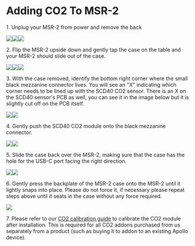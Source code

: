 # Adding CO2 To MSR-2

1\. Unplug your MSR-2 from power and remove the back

![](../../../assets/msr-2-add-co2-pic-1.jpg)![](../../../assets/msr-2-add-co2-pic-2.jpg)![](../../../assets/msr-2-add-co2-pic-3-1.jpg)

2\. Flip the MSR-2 upside down and gently tap the case on the table and your MSR-2 should slide out of the case.

![](../../../assets/msr-2-add-co2-pic-4.jpg)![](../../../assets/msr-2-add-co2-pic-5.jpg)![](../../../assets/msr-2-add-co2-pic-6.jpg)

3\. With the case removed, identify the bottom right corner where the small black mezzanine connector lives. You will see an "X" indicating which corner needs to be lined up with the SCD40 CO2 sensor. There is an X on the SCD40 sensor's PCB as well, you can see it in the image below but it is slightly cut off on the PCB itself.

![](../../../assets/msr-2-add-co2-pic-7.jpg)![](../../../assets/msr-2-add-co2-pic-8.jpg)

4\. Gently push the SCD40 CO2 module onto the black mezzanine connector.

![](../../../assets/msr-2-add-co2-pic-9.jpg)![](../../../assets/msr-2-add-co2-pic-10.jpg)

5\. Slide the case back over the MSR-2, making sure that the case has the hole for the USB-C port facing the right direction.

![](../../../assets/msr-2-add-co2-pic-11.jpg)![](../../../assets/msr-2-add-co2-pic-12.jpg)

6\. Gently press the backplate of the MSR-2 case onto the MSR-2 until it lightly snaps into place. Please do not force it, if necessary please repeat steps above until it seats in the case without any force required.

![](../../../assets/msr-2-add-co2-pic-15.jpg)

7\. Please refer to our [CO2 calibration guide](https://wiki.apolloautomation.com/products/general/calibrating-and-updating/co2-calibration/ "CO2 Calibration") to calibrate the CO2 module after installation. This is required for all CO2 addons purchased from us separately from a product (such as buying it to addon to an existing Apollo device).